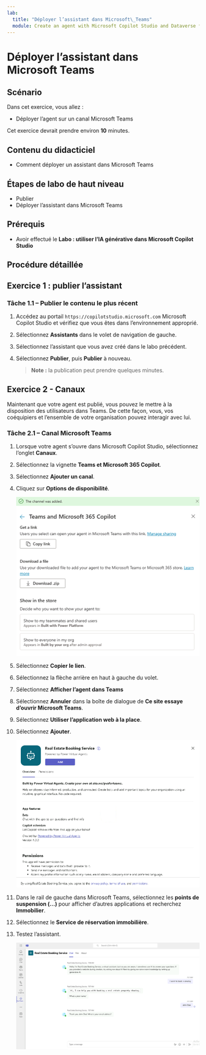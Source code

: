 ```yaml
---
lab:
  title: "Déployer l’assistant dans Microsoft\_Teams"
  module: Create an agent with Microsoft Copilot Studio and Dataverse for Teams
---
```


# Déployer l’assistant dans Microsoft Teams

## Scénario

Dans cet exercice, vous allez :

- Déployer l’agent sur un canal Microsoft Teams

Cet exercice devrait prendre environ **10** minutes.

## Contenu du didacticiel

- Comment déployer un assistant dans Microsoft Teams

## Étapes de labo de haut niveau

- Publier
- Déployer l’assistant dans Microsoft Teams
  
## Prérequis

- Avoir effectué le **Labo : utiliser l’IA générative dans Microsoft Copilot Studio**

## Procédure détaillée

## Exercice 1 : publier l’assistant

### Tâche 1.1 – Publier le contenu le plus récent

1. Accédez au portail `https://copilotstudio.microsoft.com` Microsoft Copilot Studio et vérifiez que vous êtes dans l’environnement approprié.

1. Sélectionnez **Assistants** dans le volet de navigation de gauche.

1. Sélectionnez l’assistant que vous avez créé dans le labo précédent.

1. Sélectionnez **Publier**, puis **Publier** à nouveau.
   > **Note :** la publication peut prendre quelques minutes.

## Exercice 2 - Canaux

Maintenant que votre agent est publié, vous pouvez le mettre à la disposition des utilisateurs dans Teams. De cette façon, vous, vos coéquipiers et l’ensemble de votre organisation pouvez interagir avec lui.

### Tâche 2.1 – Canal Microsoft Teams

1. Lorsque votre agent s’ouvre dans Microsoft Copilot Studio, sélectionnez l’onglet **Canaux**.

1. Sélectionnez la vignette **Teams et Microsoft 365 Copilot**.

1. Sélectionnez **Ajouter un canal**.

1. Cliquez sur **Options de disponibilité**.

    ![Capture d’écran des options de disponibilité du canal Teams.](../media/teams-availability-options.png)

1. Sélectionnez **Copier le lien**.

1. Sélectionnez la flèche arrière en haut à gauche du volet.

1. Sélectionnez **Afficher l’agent dans Teams**

1. Sélectionnez **Annuler** dans la boîte de dialogue de **Ce site essaye d’ouvrir Microsoft Teams**.

1. Sélectionnez **Utiliser l’application web à la place**.

1. Sélectionnez **Ajouter**.

    ![Capture d’écran de la boîte de dialogue d’ajout de l’application à Teams.](../media/teams-add-app.png)

1. Dans le rail de gauche dans Microsoft Teams, sélectionnez les **points de suspension (...)** pour afficher d’autres applications et recherchez **Immobilier**.

1. Sélectionnez le **Service de réservation immobilière**.

1. Testez l’assistant.

    ![Capture d’écran de l’assistant dans Teams.](../media/teams-copilot.png)
